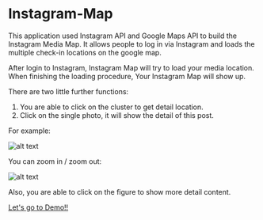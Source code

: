 # Instagram-Map

This application used Instagram API and Google Maps API to build the Instagram Media Map. It allows people to log in via Instagram and loads the multiple check-in locations on the google map.

After login to Instagram, Instagram Map will try to load your media location. When finishing the loading procedure, Your Instagram Map will show up.

There are two little further functions:

 1. You are able to click on the cluster to get detail location.
 2. Click on the single photo, it will show the detail of this post.

For example: 

![alt text](img/sample/ex1.jpg)

You can zoom in / zoom out:

![alt text](img/sample/ex2.jpg)


Also, you are able to click on the figure to show more detail content.

[Let's go to Demo!!](https://idea.cs.nthu.edu.tw/~yenhao0218/insta_map)

